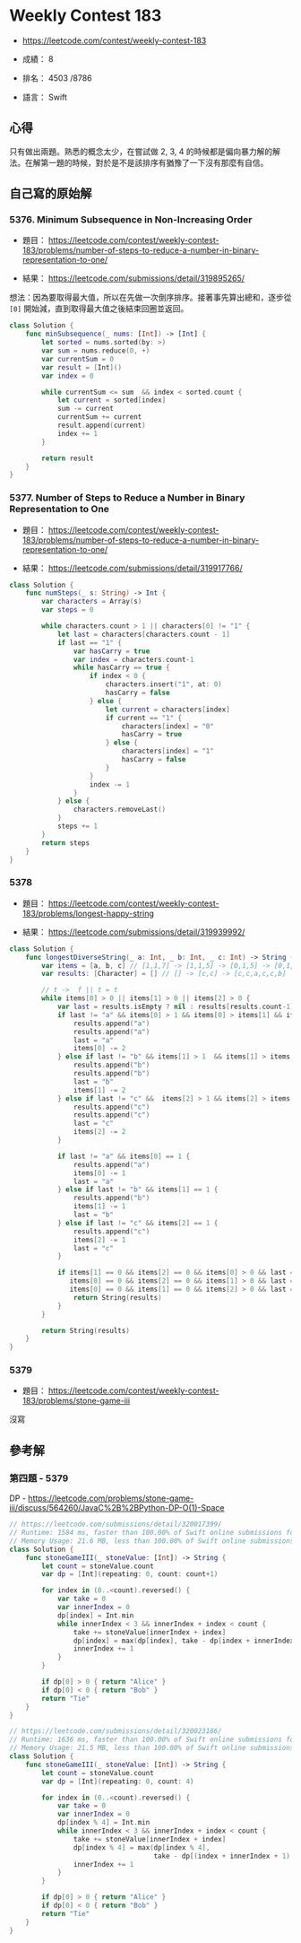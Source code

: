 # Weekly Contest 183

- <https://leetcode.com/contest/weekly-contest-183>

- 成績： 8
- 排名： 4503 /8786
- 語言： Swift

## 心得

只有做出兩題。熟悉的概念太少，在嘗試做 2, 3, 4 的時候都是偏向暴力解的解法。在解第一題的時候，對於是不是該排序有猶豫了一下沒有那麼有自信。

## 自己寫的原始解

### 5376. Minimum Subsequence in Non-Increasing Order

- 題目： <https://leetcode.com/contest/weekly-contest-183/problems/number-of-steps-to-reduce-a-number-in-binary-representation-to-one/>

- 結果： <https://leetcode.com/submissions/detail/319895265/>

想法：因為要取得最大值，所以在先做一次倒序排序。接著事先算出總和，逐步從 `[0]` 開始減，直到取得最大值之後結束回圈並返回。

``` swift
class Solution {
    func minSubsequence(_ nums: [Int]) -> [Int] {
        let sorted = nums.sorted(by: >)
        var sum = nums.reduce(0, +)
        var currentSum = 0
        var result = [Int]()
        var index = 0

        while currentSum <= sum  && index < sorted.count {
            let current = sorted[index]
            sum -= current
            currentSum += current
            result.append(current)
            index += 1
        }

        return result
    }
}
```

### 5377. Number of Steps to Reduce a Number in Binary Representation to One

- 題目： <https://leetcode.com/contest/weekly-contest-183/problems/number-of-steps-to-reduce-a-number-in-binary-representation-to-one/>

- 結果： <https://leetcode.com/submissions/detail/319917766/>

``` swift
class Solution {
    func numSteps(_ s: String) -> Int {
        var characters = Array(s)
        var steps = 0

        while characters.count > 1 || characters[0] != "1" {
            let last = characters[characters.count - 1]
            if last == "1" {
                var hasCarry = true
                var index = characters.count-1
                while hasCarry == true {
                    if index < 0 {
                        characters.insert("1", at: 0)
                        hasCarry = false
                    } else {
                        let current = characters[index]
                        if current == "1" {
                            characters[index] = "0"
                            hasCarry = true
                        } else {
                            characters[index] = "1"
                            hasCarry = false
                        }
                    }
                    index -= 1
                }
            } else {
                characters.removeLast()
            }
            steps += 1
        }
        return steps
    }
}
```

### 5378

- 題目： <https://leetcode.com/contest/weekly-contest-183/problems/longest-happy-string>

- 結果： <https://leetcode.com/submissions/detail/319939992/>

``` swift
class Solution {
    func longestDiverseString(_ a: Int, _ b: Int, _ c: Int) -> String {
        var items = [a, b, c] // [1,1,7] -> [1,1,5] -> [0,1,5] -> [0,1,3] -> [0,0,3]
        var results: [Character] = [] // [] -> [c,c] -> [c,c,a,c,c,b]

        // t ->  f || t = t
        while items[0] > 0 || items[1] > 0 || items[2] > 0 {
            var last = results.isEmpty ? nil : results[results.count-1] // nil -> c | a -> c
            if last != "a" && items[0] > 1 && items[0] > items[1] && items[0] > items[2] {
                results.append("a")
                results.append("a")
                last = "a"
                items[0] -= 2
            } else if last != "b" && items[1] > 1  && items[1] > items[0] && items[1] > items[2] {
                results.append("b")
                results.append("b")
                last = "b"
                items[1] -= 2
            } else if last != "c" &&  items[2] > 1 && items[2] > items[0] && items[2] > items[1]  {
                results.append("c")
                results.append("c")
                last = "c"
                items[2] -= 2
            }

            if last != "a" && items[0] == 1 {
                results.append("a")
                items[0] -= 1
                last = "a"
            } else if last != "b" && items[1] == 1 {
                results.append("b")
                items[1] -= 1
                last = "b"
            } else if last != "c" && items[2] == 1 {
                results.append("c")
                items[2] -= 1
                last = "c"
            }

            if items[1] == 0 && items[2] == 0 && items[0] > 0 && last == "a" ||
               items[0] == 0 && items[2] == 0 && items[1] > 0 && last == "b" ||
               items[0] == 0 && items[1] == 0 && items[2] > 0 && last == "c" {
                return String(results)
            }
        }

        return String(results)
    }
}
```

### 5379

- 題目： <https://leetcode.com/contest/weekly-contest-183/problems/stone-game-iii>

沒寫

## 參考解

### 第四題 - 5379

DP - https://leetcode.com/problems/stone-game-iii/discuss/564260/JavaC%2B%2BPython-DP-O(1)-Space

``` swift
// https://leetcode.com/submissions/detail/320017399/
// Runtime: 1584 ms, faster than 100.00% of Swift online submissions for Stone Game III.
// Memory Usage: 21.6 MB, less than 100.00% of Swift online submissions for Stone Game III.
class Solution {
    func stoneGameIII(_ stoneValue: [Int]) -> String {
        let count = stoneValue.count
        var dp = [Int](repeating: 0, count: count+1)

        for index in (0..<count).reversed() {
            var take = 0
            var innerIndex = 0
            dp[index] = Int.min
            while innerIndex < 3 && innerIndex + index < count {
                take += stoneValue[innerIndex + index]
                dp[index] = max(dp[index], take - dp[index + innerIndex + 1])
                innerIndex += 1
            }
        }

        if dp[0] > 0 { return "Alice" }
        if dp[0] < 0 { return "Bob" }
        return "Tie"
    }
}
```

``` swift
// https://leetcode.com/submissions/detail/320023186/
// Runtime: 1636 ms, faster than 100.00% of Swift online submissions for Stone Game III.
// Memory Usage: 21.5 MB, less than 100.00% of Swift online submissions for Stone Game III.
class Solution {
    func stoneGameIII(_ stoneValue: [Int]) -> String {
        let count = stoneValue.count
        var dp = [Int](repeating: 0, count: 4)

        for index in (0..<count).reversed() {
            var take = 0
            var innerIndex = 0
            dp[index % 4] = Int.min
            while innerIndex < 3 && innerIndex + index < count {
                take += stoneValue[innerIndex + index]
                dp[index % 4] = max(dp[index % 4],
                                    take - dp[(index + innerIndex + 1) % 4])
                innerIndex += 1
            }
        }

        if dp[0] > 0 { return "Alice" }
        if dp[0] < 0 { return "Bob" }
        return "Tie"
    }
}
```
